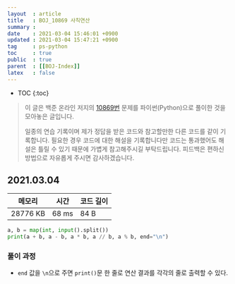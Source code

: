 ```yaml
---
layout  : article
title   : BOJ_10869 사칙연산
summary : 
date    : 2021-03-04 15:46:01 +0900
updated : 2021-03-04 15:47:21 +0900
tag     : ps-python
toc     : true
public  : true
parent  : [[BOJ-Index]]
latex   : false
---
```

* TOC
{:toc}

>이 글은 백준 온라인 저지의 [10869번](https://www.acmicpc.net/problem/10869) 문제를 파이썬(Python)으로 풀이한 것을 모아놓은 글입니다.
>
> 일종의 연습 기록이며 제가 정답을 받은 코드와 참고할만한 다른 코드를 같이 기록합니다. 필요한 경우 코드에 대한 해설을 기록합니다만 코드는 통과했어도 해설은 틀릴 수 있기 때문에 가볍게 참고해주시길 부탁드립니다. 피드백은 편하신 방법으로 자유롭게 주시면 감사하겠습니다.

## 2021.03.04

| 메모리    | 시간  | 코드 길이 |
| --------- | ----- | --------- |
| 28776 KB  | 68 ms | 84 B      |

```python
a, b = map(int, input().split())
print(a + b, a - b, a * b, a // b, a % b, end="\n")
```

### 풀이 과정

* `end` 값을 `\n`으로 주면 `print()`문 한 줄로 연산 결과를 각각의 줄로 출력할 수 있다.
